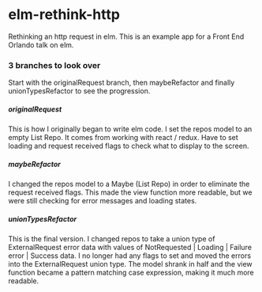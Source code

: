 # elm-rethink-http

Rethinking an http request in elm. This is an example app for a Front End Orlando talk on elm.

### 3 branches to look over
Start with the originalRequest branch, then maybeRefactor and finally unionTypesRefactor to see the progression.

##### originalRequest
This is how I originally began to write elm code. I set the repos model to an empty List Repo. It comes from working with react / redux. Have to set loading and request received flags to check what to display to the screen.

##### maybeRefactor
I changed the repos model to a Maybe (List Repo) in order to eliminate the request received flags. This made the view function more readable, but we were still checking for error messages and loading states.

##### unionTypesRefactor
This is the final version. I changed repos to take a union type of ExternalRequest error data with values of NotRequested | Loading | Failure error | Success data. I no longer had any flags to set and moved the errors into the ExternalRequest union type. The model shrank in half and the view function became a pattern matching case expression, making it much more readable.
